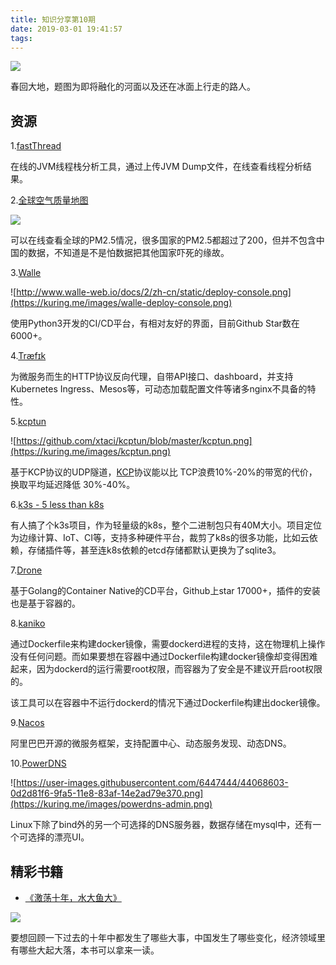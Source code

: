 ```yaml
---
title: 知识分享第10期
date: 2019-03-01 19:41:57
tags:
---
```


![](https://kuring.me/images/beixiaohe.jpeg)

春回大地，题图为即将融化的河面以及还在冰面上行走的路人。

## 资源

1.[fastThread](https://fastthread.io/)

在线的JVM线程栈分析工具，通过上传JVM Dump文件，在线查看线程分析结果。

2.[全球空气质量地图](https://www.purpleair.com/map)

![](https://kuring.me/images/purpleair.png)

可以在线查看全球的PM2.5情况，很多国家的PM2.5都超过了200，但并不包含中国的数据，不知道是不是怕数据把其他国家吓死的缘故。

3.[Walle](https://github.com/meolu/walle-web)

![http://www.walle-web.io/docs/2/zh-cn/static/deploy-console.png](https://kuring.me/images/walle-deploy-console.png)

使用Python3开发的CI/CD平台，有相对友好的界面，目前Github Star数在6000+。

4.[Træfɪk](https://traefik.io/)

为微服务而生的HTTP协议反向代理，自带API接口、dashboard，并支持Kubernetes Ingress、Mesos等，可动态加载配置文件等诸多nginx不具备的特性。

5.[kcptun](https://github.com/xtaci/kcptun)

![https://github.com/xtaci/kcptun/blob/master/kcptun.png](https://kuring.me/images/kcptun.png)

基于KCP协议的UDP隧道，[KCP](https://github.com/skywind3000/kcp)协议能以比 TCP浪费10%-20%的带宽的代价，换取平均延迟降低 30%-40%。

6.[k3s - 5 less than k8s](https://github.com/ibuildthecloud/k3s)

有人搞了个k3s项目，作为轻量级的k8s，整个二进制包只有40M大小。项目定位为边缘计算、IoT、CI等，支持多种硬件平台，裁剪了k8s的很多功能，比如云依赖，存储插件等，甚至连k8s依赖的etcd存储都默认更换为了sqlite3。

7.[Drone](https://drone.io)

基于Golang的Container Native的CD平台，Github上star 17000+，插件的安装也是基于容器的。

8.[kaniko](https://github.com/GoogleContainerTools/kaniko#how-does-kaniko-work)

通过Dockerfile来构建docker镜像，需要dockerd进程的支持，这在物理机上操作没有任何问题。而如果要想在容器中通过Dockerfile构建docker镜像却变得困难起来，因为dockerd的运行需要root权限，而容器为了安全是不建议开启root权限的。

该工具可以在容器中不运行dockerd的情况下通过Dockerfile构建出docker镜像。

9.[Nacos](https://nacos.io/en-us/)

阿里巴巴开源的微服务框架，支持配置中心、动态服务发现、动态DNS。

10.[PowerDNS](https://www.powerdns.com/)

![https://user-images.githubusercontent.com/6447444/44068603-0d2d81f6-9fa5-11e8-83af-14e2ad79e370.png](https://kuring.me/images/powerdns-admin.png)

Linux下除了bind外的另一个可选择的DNS服务器，数据存储在mysql中，还有一个可选择的漂亮UI。

## 精彩书籍

- [《激荡十年，水大鱼大》](http://product.dangdang.com/25180345.html#ddclick_reco_reco_relate)

![](https://kuring.me/images/jidang10.jpeg)

要想回顾一下过去的十年中都发生了哪些大事，中国发生了哪些变化，经济领域里有哪些大起大落，本书可以拿来一读。
